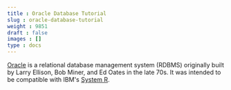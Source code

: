 ```yaml
---
title : Oracle Database Tutorial
slug : oracle-database-tutorial
weight : 9851
draft : false
images : []
type : docs
---
```


[Oracle](https://en.wikipedia.org/wiki/Oracle_Database) is a relational database management system (RDBMS) originally built by Larry Ellison, Bob Miner, and Ed Oates in the late 70s. It was intended to be compatible with IBM's [System R](https://en.wikipedia.org/wiki/IBM_System_R). 


